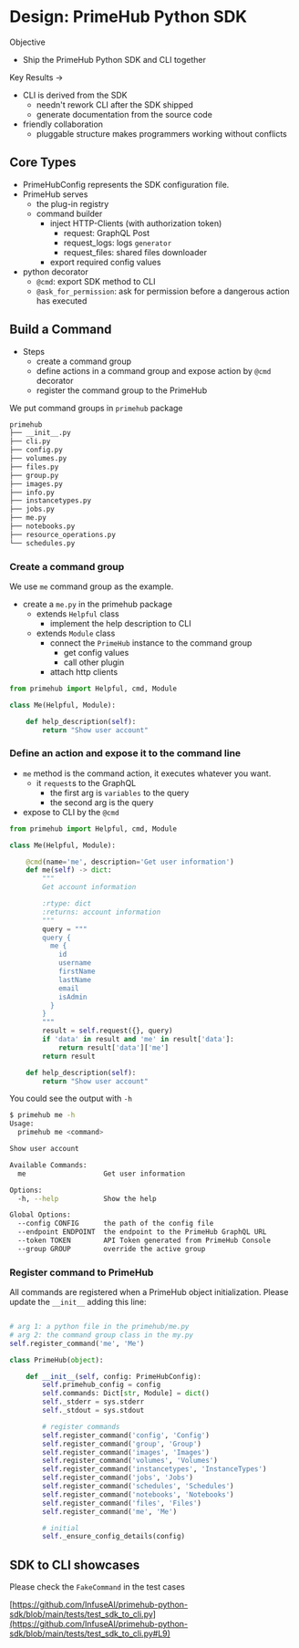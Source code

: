 # Design: PrimeHub Python SDK

Objective

- Ship the PrimeHub Python SDK and CLI together

Key Results →

- CLI is derived from the SDK
    - needn't rework CLI after the SDK shipped
    - generate documentation from the source code
- friendly collaboration
    - pluggable structure makes programmers working without conflicts

## Core Types

- PrimeHubConfig represents the SDK configuration file.
- PrimeHub serves
    - the plug-in registry
    - command builder
        - inject HTTP-Clients (with authorization token)
            - request: GraphQL Post
            - request_logs: logs `generator`
            - request_files: shared files downloader
        - export required config values
- python decorator
    - `@cmd`: export SDK method to CLI
    - `@ask_for_permission`: ask for permission before a dangerous action has executed

## Build a Command

- Steps
    - create a command group
    - define actions in a command group and expose action by `@cmd` decorator
    - register the command group to the PrimeHub

We put command groups in `primehub` package

```bash
primehub
├── __init__.py
├── cli.py
├── config.py
├── volumes.py
├── files.py
├── group.py
├── images.py
├── info.py
├── instancetypes.py
├── jobs.py
├── me.py
├── notebooks.py
├── resource_operations.py
└── schedules.py
```

### Create a command group

We use `me` command group as the example.

- create a `me.py` in the primehub package
    - extends `Helpful` class
        - implement the help description to CLI
    - extends `Module` class
        - connect the `PrimeHub` instance to the command group
            - get config values
            - call other plugin
        - attach http clients

```python
from primehub import Helpful, cmd, Module

class Me(Helpful, Module):

    def help_description(self):
        return "Show user account"
```

### Define an action and expose it to the command line

- `me` method is the command action, it executes whatever you want.
    - it `request`s to the GraphQL
        - the first arg is `variables` to the query
        - the second arg is the query
- expose to CLI by the `@cmd`

```python
from primehub import Helpful, cmd, Module

class Me(Helpful, Module):

    @cmd(name='me', description='Get user information')
    def me(self) -> dict:
        """
        Get account information

        :rtype: dict
        :returns: account information
        """
        query = """
        query {
          me {
            id
            username
            firstName
            lastName
            email
            isAdmin
          }
        }
        """
        result = self.request({}, query)
        if 'data' in result and 'me' in result['data']:
            return result['data']['me']
        return result

    def help_description(self):
        return "Show user account"
```

You could see the output with `-h`

```bash
$ primehub me -h
Usage:
  primehub me <command>

Show user account

Available Commands:
  me                   Get user information

Options:
  -h, --help           Show the help

Global Options:
  --config CONFIG      the path of the config file
  --endpoint ENDPOINT  the endpoint to the PrimeHub GraphQL URL
  --token TOKEN        API Token generated from PrimeHub Console
  --group GROUP        override the active group
```

### Register command to PrimeHub

All commands are registered when a PrimeHub object initialization. Please update the `__init__` adding this line:

```python

# arg 1: a python file in the primehub/me.py
# arg 2: the command group class in the my.py
self.register_command('me', 'Me')
```

```python
class PrimeHub(object):

    def __init__(self, config: PrimeHubConfig):
        self.primehub_config = config
        self.commands: Dict[str, Module] = dict()
        self._stderr = sys.stderr
        self._stdout = sys.stdout

        # register commands
        self.register_command('config', 'Config')
        self.register_command('group', 'Group')
        self.register_command('images', 'Images')
        self.register_command('volumes', 'Volumes')
        self.register_command('instancetypes', 'InstanceTypes')
        self.register_command('jobs', 'Jobs')
        self.register_command('schedules', 'Schedules')
        self.register_command('notebooks', 'Notebooks')
        self.register_command('files', 'Files')
        self.register_command('me', 'Me')

        # initial
        self._ensure_config_details(config)
```

## SDK to CLI showcases

Please check the `FakeCommand` in the test cases

[https://github.com/InfuseAI/primehub-python-sdk/blob/main/tests/test_sdk_to_cli.py](https://github.com/InfuseAI/primehub-python-sdk/blob/main/tests/test_sdk_to_cli.py#L9)
